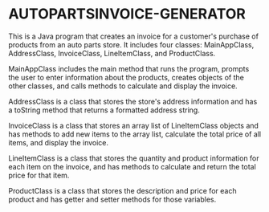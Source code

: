 # AUTOPARTSINVOICE-GENERATOR
This is a Java program that creates an invoice for a customer's purchase of products from an auto parts store. It includes four classes: MainAppClass, AddressClass, InvoiceClass, LineItemClass, and ProductClass.

MainAppClass includes the main method that runs the program, prompts the user to enter information about the products, creates objects of the other classes, and calls methods to calculate and display the invoice.

AddressClass is a class that stores the store's address information and has a toString method that returns a formatted address string.

InvoiceClass is a class that stores an array list of LineItemClass objects and has methods to add new items to the array list, calculate the total price of all items, and display the invoice.

LineItemClass is a class that stores the quantity and product information for each item on the invoice, and has methods to calculate and return the total price for that item.

ProductClass is a class that stores the description and price for each product and has getter and setter methods for those variables.
